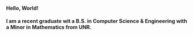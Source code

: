 #### Hello, World!
#### I am a recent graduate wit a B.S. in Computer Science & Engineering with a Minor in Mathematics from UNR.
<!---
atozc/atozc is a ✨ special ✨ repository because its `README.md` (this file) appears on your GitHub profile.
You can click the Preview link to take a look at your changes.
--->
